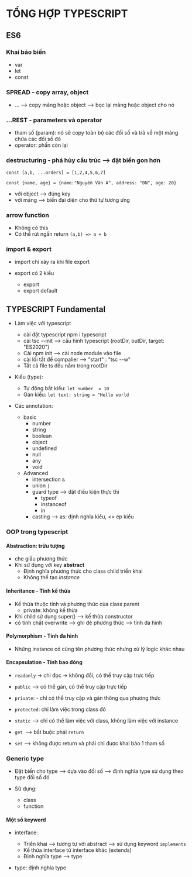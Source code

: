 # TỔNG HỢP TYPESCRIPT

## ES6

### Khai báo biến

- var
- let
- const

### SPREAD - copy array, object

- ... --> copy mảng hoặc object --> bọc lại mảng hoặc object cho nó

### ...REST - parameters và operator

- tham số (param): nó sẽ copy toàn bộ các đối số và trả về một mảng chứa các đối số đó
- operator: phần còn lại

### destructuring - phá hủy cấu trúc --> đặt biến gon hơn

`const [a,b, ...orders] = [1,2,4,5,6,7]`

`const {name, age} = {name:"Nguyễn Văn A", address: "ĐN", age: 20}`

- với object --> đúng key
- với mảng --> biến đại diện cho thứ tự tương ứng

### arrow function

- Không có this
- Có thể rút ngắn return `(a,b) => a + b`

### import & export

- import chỉ xảy ra khi file export
- export có 2 kiểu

  - export
  - export default

## TYPESCRIPT Fundamental

- Làm việc với typescript

  - cài đặt typescript npm i typescript
  - cài tsc --init --> cấu hình typescript (rootDir, outDir, target: "ES2020")
  - Cài npm init --> cài node module vào file
  - cài lối tắt để compalier --> "start" : "tsc --w"
  - Tất cả file ts đều nằm trong rootDir

- Kiểu (type):
  - Tự động bắt kiểu: `let number  = 10`
  - Gán kiểu: `let text: string = "Hello world`
- Các annotation:
  - basic
    - number
    - string
    - boolean
    - object
    - undefined
    - null
    - any
    - void
  - Advanced
    - intersection `&`
    - union `|`
    - guard type --> đặt điều kiện thực thi
      - typeof
      - instanceof
      - in
    - casting --> as: định nghĩa kiểu, <> ép kiểu

### OOP trong typescript

#### Abstraction: trừu tượng

- che giấu phương thức
- Khi sử dụng với key **abstract**
  - Định nghĩa phương thức cho class child triển khai
  - Không thể tạo _instance_

#### Inheritance - Tính kế thừa

- Kế thừa thuộc tính và phương thức của class parent
  - private: không kế thừa
- Khi child sử dụng super() --> kế thừa constructor
- có tính chất overwrite --> ghi đè phương thức --> tính đa hình

#### Polymorphism - Tính đa hình

- Những instance có cùng tên phương thức nhưng xử lý logic khác nhau

#### Encapsulation - Tính bao đóng

- `readonly` -> chỉ đọc -> không đổi, có thể truy cập trực tiếp
- `public` --> có thể gán, có thể truy cập trực tiếp
- `private`: - chỉ có thể truy cập và gán thông qua phương thức
- `protected`: chỉ làm việc trong class đó
- `static` --> chỉ có thể làm việc với class, không làm việc với instance

- `get `--> bắt buộc phải `return`
- `set` --> không được return và phải chỉ được khai báo 1 tham số

### Generic type

- Đặt biến cho type --> dựa vào đối số --> định nghĩa type sử dụng theo type đối số đó

- Sử dụng:
  - class
  - function

#### Một số keyword

- interface:

  - Triển khai --> tương tự với abstract --> sử dụng keyword `implements `
  - Kế thừa interface từ interface khác (extends)
  - Định nghĩa type --> type

- type: định nghĩa type
